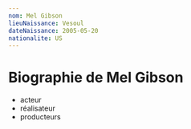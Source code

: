 ```yaml
---
nom: Mel Gibson
lieuNaissance: Vesoul
dateNaissance: 2005-05-20
nationalite: US
---
```


# Biographie de Mel Gibson

- acteur 
- réalisateur 
- producteurs
